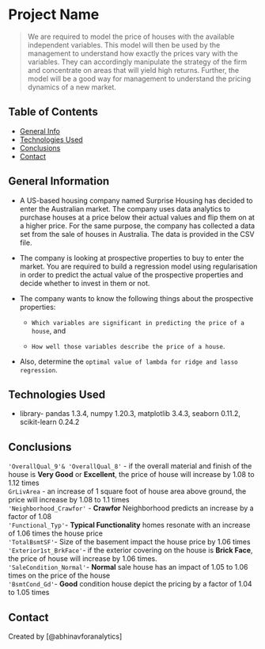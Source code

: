 # Project Name
> We are required to model the price of houses with the available independent variables. This model will then be used by the management to understand how exactly the prices vary with the variables. They can accordingly manipulate the strategy of the firm and concentrate on areas that will yield high returns. Further, the model will be a good way for management to understand the pricing dynamics of a new market.


## Table of Contents
* [General Info](#general-information)
* [Technologies Used](#technologies-used)
* [Conclusions](#conclusions)
* [Contact](#contact)



## General Information
- A US-based housing company named Surprise Housing has decided to enter the Australian market. The company uses data analytics to purchase houses at a price below their actual values and flip them on at a higher price. For the same purpose, the company has collected a data set from the sale of houses in Australia. The data is provided in the CSV file.
- The company is looking at prospective properties to buy to enter the market. You are required to build a regression model using regularisation in order to predict the actual value of the prospective properties and decide whether to invest in them or not.
- The company wants to know the following things about the prospective properties:

   - `Which variables are significant in predicting the price of a house`, and

   - `How well those variables describe the price of a house`.

- Also, determine the `optimal value of lambda for ridge and lasso regression`.


## Technologies Used
- library- pandas 1.3.4, numpy 1.20.3, matplotlib 3.4.3, seaborn 0.11.2, scikit-learn 0.24.2


## Conclusions
`'OverallQual_9'& 'OverallQual_8'` - if the overall material and finish of the house is **Very Good** or **Excellent**, the price of house will increase by 1.08 to 1.12 times<br>
`GrLivArea` - an increase of 1 square foot of house area above ground, the price will increase by 1.08 to 1.1 times<br>
`'Neighborhood_Crawfor'` - **Crawfor** Neighborhood predicts an increase by a factor of 1.08 <br>
`'Functional_Typ'`- **Typical Functionality** homes resonate with an increase of 1.06 times the house price<br>
`'TotalBsmtSF'`- Size of the basement impact the house price by 1.06 times<br>
`'Exterior1st_BrkFace'`- if the exterior covering on the house is **Brick Face**, the price of house will increase by 1.06 times.<br>
`'SaleCondition_Normal'`- **Normal** sale house has an impact of 1.05 to 1.06 times on the price of the house<br> 
`'BsmtCond_Gd'`- **Good** condition house depict the pricing by a factor of 1.04 to 1.05 times<br>




## Contact
Created by [@abhinavforanalytics]
